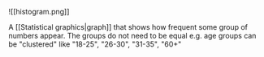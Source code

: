 ![[histogram.png]]

A [[Statistical graphics|graph]] that shows how frequent some group of numbers appear. The groups do not need to be equal e.g. age groups can be "clustered" like "18-25", "26-30", "31-35", "60+"